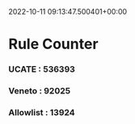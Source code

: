 2022-10-11 09:13:47.500401+00:00
# Rule Counter 
 ### UCATE : 536393

 ### Veneto : 92025

 ### Allowlist : 13924